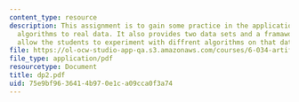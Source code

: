 ```yaml
---
content_type: resource
description: This assignment is to gain some practice in the application of machine
  algorithms to real data. It also provides two data sets and a framawork that will
  allow the students to experiment with diffrent algorithms on that data.
file: https://ol-ocw-studio-app-qa.s3.amazonaws.com/courses/6-034-artificial-intelligence-spring-2005/75e9bf9636414b970e1ca09cca0f3a74_dp2.pdf
file_type: application/pdf
resourcetype: Document
title: dp2.pdf
uid: 75e9bf96-3641-4b97-0e1c-a09cca0f3a74
---
```

